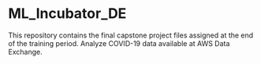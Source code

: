 # ML_Incubator_DE
This repository contains the final capstone project files assigned at the end of the training period. Analyze COVID-19 data available at AWS Data Exchange.
